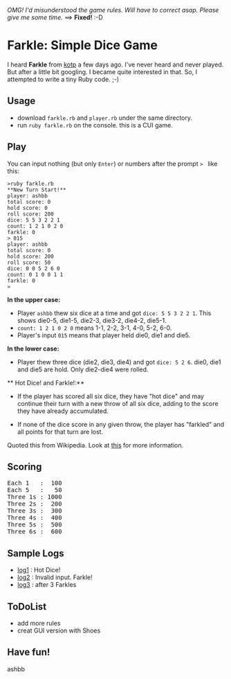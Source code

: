 *OMG! I'd misunderstood the game rules. Will have to correct asap. Please give me some time.*  ==> **Fixed!** :-D

Farkle: Simple Dice Game
========================

I heard **Farkle** from [kotp](http://github.com/kotp/kotp.github.com/tree/master) a few days ago.
I've never heard and never played. But after a little bit googling.
I became quite interested in that. So, I attempted to write a tiny Ruby code. ;-)


Usage
-----

- download `farkle.rb` and `player.rb` under the same directory.
- run `ruby farkle.rb` on the console. this is a CUI game.


Play
----

You can input nothing (but only `Enter`) or numbers after the prompt `> ` like this:

	>ruby farkle.rb
	**New Turn Start!**
	player: ashbb
	total score: 0
	hold score: 0
	roll score: 200
	dice: 5 5 3 2 2 1
	count: 1 2 1 0 2 0
	farkle: 0
	> 015
	player: ashbb
	total score: 0
	hold score: 200
	roll score: 50
	dice: 0 0 5 2 6 0
	count: 0 1 0 0 1 1
	farkle: 0
	> 

**In the upper case:**

- Player `ashbb` thew six dice at a time and got `dice: 5 5 3 2 2 1`. This shows die0-5, die1-5, die2-3, die3-2, die4-2, die5-1.
- `count: 1 2 1 0 2 0` means 1-1, 2-2, 3-1, 4-0, 5-2, 6-0.
- Player's input `015` means that player held die0, die1 and die5. 

**In the lower case:**

- Player thew three dice (die2, die3, die4) and got `dice: 5 2 6`. die0, die1 and die5 are hold. Only die2-die4 were rolled.


** Hot Dice! and Farkle!:**

- If the player has scored all six dice, they have "hot dice" and may continue their turn with a new throw of all six dice, adding to the score they have already accumulated.

- If none of the dice score in any given throw, the player has "farkled" and all points for that turn are lost.

Quoted this from Wikipedia. Look at [this](http://en.wikipedia.org/wiki/Farkle) for more information.


Scoring
-------

<pre>
Each 1   :  100
Each 5   :   50
Three 1s : 1000
Three 2s :  200
Three 3s :  300
Three 4s :  400
Three 5s :  500
Three 6s :  600
</pre>


Sample Logs
-----------

- [log1](http://github.com/ashbb/farkle/tree/master/log/log1.txt) : Hot Dice!
- [log2](http://github.com/ashbb/farkle/tree/master/log/log2.txt) : Invalid input. Farkle!
- [log3](http://github.com/ashbb/farkle/tree/master/log/log3.txt) : after 3 Farkles


ToDoList
--------

- add more rules
- creat GUI version with Shoes


Have fun!
---------
 
ashbb


